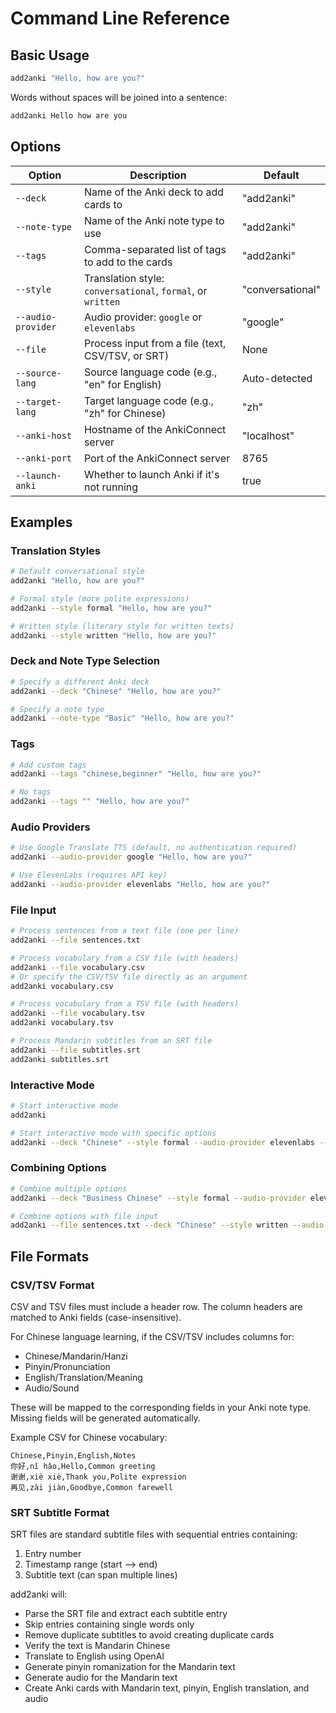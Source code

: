 # Command Line Reference

## Basic Usage

```bash
add2anki "Hello, how are you?"
```

Words without spaces will be joined into a sentence:

```bash
add2anki Hello how are you
```

## Options

| Option | Description | Default |
|--------|-------------|--------|
| `--deck` | Name of the Anki deck to add cards to | "add2anki" |
| `--note-type` | Name of the Anki note type to use | "add2anki" |
| `--tags` | Comma-separated list of tags to add to the cards | "add2anki" |
| `--style` | Translation style: `conversational`, `formal`, or `written` | "conversational" |
| `--audio-provider` | Audio provider: `google` or `elevenlabs` | "google" |
| `--file` | Process input from a file (text, CSV/TSV, or SRT) | None |
| `--source-lang` | Source language code (e.g., "en" for English) | Auto-detected |
| `--target-lang` | Target language code (e.g., "zh" for Chinese) | "zh" |
| `--anki-host` | Hostname of the AnkiConnect server | "localhost" |
| `--anki-port` | Port of the AnkiConnect server | 8765 |
| `--launch-anki` | Whether to launch Anki if it's not running | true |

## Examples

### Translation Styles

```bash
# Default conversational style
add2anki "Hello, how are you?"

# Formal style (more polite expressions)
add2anki --style formal "Hello, how are you?"

# Written style (literary style for written texts)
add2anki --style written "Hello, how are you?"
```

### Deck and Note Type Selection

```bash
# Specify a different Anki deck
add2anki --deck "Chinese" "Hello, how are you?"

# Specify a note type
add2anki --note-type "Basic" "Hello, how are you?"
```

### Tags

```bash
# Add custom tags
add2anki --tags "chinese,beginner" "Hello, how are you?"

# No tags
add2anki --tags "" "Hello, how are you?"
```

### Audio Providers

```bash
# Use Google Translate TTS (default, no authentication required)
add2anki --audio-provider google "Hello, how are you?"

# Use ElevenLabs (requires API key)
add2anki --audio-provider elevenlabs "Hello, how are you?"
```

### File Input

```bash
# Process sentences from a text file (one per line)
add2anki --file sentences.txt

# Process vocabulary from a CSV file (with headers)
add2anki --file vocabulary.csv
# Or specify the CSV/TSV file directly as an argument
add2anki vocabulary.csv

# Process vocabulary from a TSV file (with headers)
add2anki --file vocabulary.tsv
add2anki vocabulary.tsv

# Process Mandarin subtitles from an SRT file
add2anki --file subtitles.srt
add2anki subtitles.srt
```

### Interactive Mode

```bash
# Start interactive mode
add2anki

# Start interactive mode with specific options
add2anki --deck "Chinese" --style formal --audio-provider elevenlabs --tags "interactive,formal"
```

### Combining Options

```bash
# Combine multiple options
add2anki --deck "Business Chinese" --style formal --audio-provider elevenlabs --tags "business,formal" "Hello, how are you?"

# Combine options with file input
add2anki --file sentences.txt --deck "Chinese" --style written --audio-provider elevenlabs --tags "from-file,written"
```

## File Formats

### CSV/TSV Format

CSV and TSV files must include a header row. The column headers are matched to Anki fields (case-insensitive).

For Chinese language learning, if the CSV/TSV includes columns for:
- Chinese/Mandarin/Hanzi
- Pinyin/Pronunciation
- English/Translation/Meaning
- Audio/Sound

These will be mapped to the corresponding fields in your Anki note type. Missing fields will be generated automatically.

Example CSV for Chinese vocabulary:
```csv
Chinese,Pinyin,English,Notes
你好,nǐ hǎo,Hello,Common greeting
谢谢,xiè xiè,Thank you,Polite expression
再见,zài jiàn,Goodbye,Common farewell
```

### SRT Subtitle Format

SRT files are standard subtitle files with sequential entries containing:
1. Entry number
2. Timestamp range (start --> end)
3. Subtitle text (can span multiple lines)

add2anki will:
- Parse the SRT file and extract each subtitle entry
- Skip entries containing single words only
- Remove duplicate subtitles to avoid creating duplicate cards
- Verify the text is Mandarin Chinese
- Translate to English using OpenAI
- Generate pinyin romanization for the Mandarin text
- Generate audio for the Mandarin text
- Create Anki cards with Mandarin text, pinyin, English translation, and audio
